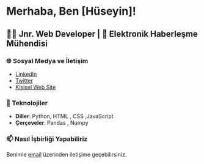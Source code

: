 # Merhaba, Ben [Hüseyin]!

## 👨‍💻 Jnr. Web Developer | 🚀 Elektronik Haberleşme Mühendisi

### 🌐 Sosyal Medya ve İletişim
- [LinkedIn](https://www.linkedin.com/in/kullaniciadi)
- [Twitter](https://twitter.com/kullaniciadi)
- [Kişisel Web Site](https://www.kisiselwebsite.com)

### 🔧 Teknolojiler
- **Diller**: Python, HTML , CSS ,JavaScript
- **Çerçeveler**: Pandas , Numpy


### 📫 Nasıl İşbirliği Yapabiliriz
Benimle [email](mailto:hsynozkn12@gmail.com) üzerinden iletişime geçebilirsiniz.



